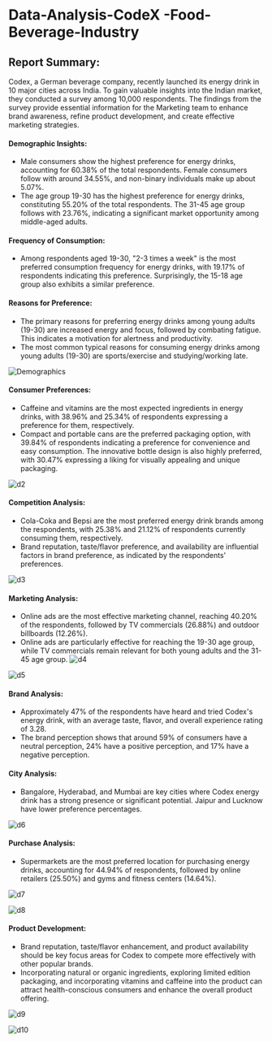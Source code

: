 # Data-Analysis-CodeX -Food-Beverage-Industry
## Report Summary:

Codex, a German beverage company, recently launched its energy drink in 10 major cities across India. To gain valuable insights into the Indian market, they conducted a survey among 10,000 respondents. The findings from the survey provide essential information for the Marketing team to enhance brand awareness, refine product development, and create effective marketing strategies.

#### Demographic Insights:
* Male consumers show the highest preference for energy drinks, accounting for 60.38% of the total respondents. Female consumers follow with around 34.55%, and non-binary individuals make up about 5.07%.
* The age group 19-30 has the highest preference for energy drinks, constituting 55.20% of the total respondents. The 31-45 age group follows with 23.76%, indicating a significant market opportunity among middle-aged adults.
#### Frequency of Consumption:
* Among respondents aged 19-30, "2-3 times a week" is the most preferred consumption frequency for energy drinks, with 19.17% of respondents indicating this preference. Surprisingly, the 15-18 age group also exhibits a similar preference.
#### Reasons for Preference:
* The primary reasons for preferring energy drinks among young adults (19-30) are increased energy and focus, followed by combating fatigue. This indicates a motivation for alertness and productivity.
* The most common typical reasons for consuming energy drinks among young adults (19-30) are sports/exercise and studying/working late.

![Demographics](https://github.com/Rejithadas/Data-Analysis-_Food-Beverage-Industry/assets/101463488/b03438db-1564-4d4e-b2be-20f5cc3212c5)

#### Consumer Preferences:
* Caffeine and vitamins are the most expected ingredients in energy drinks, with 38.96% and 25.34% of respondents expressing a preference for them, respectively.
* Compact and portable cans are the preferred packaging option, with 39.84% of respondents indicating a preference for convenience and easy consumption. The innovative bottle design is also highly preferred, with 30.47% expressing a liking for visually appealing and unique packaging.

![d2](https://github.com/Rejithadas/Data-Analysis-_Food-Beverage-Industry/assets/101463488/8bd41e2c-3efa-422e-b394-3d0e400e67bc)

#### Competition Analysis:
* Cola-Coka and Bepsi are the most preferred energy drink brands among the respondents, with 25.38% and 21.12% of respondents currently consuming them, respectively.
* Brand reputation, taste/flavor preference, and availability are influential factors in brand preference, as indicated by the respondents' preferences.

![d3](https://github.com/Rejithadas/Data-Analysis-_Food-Beverage-Industry/assets/101463488/31c6b79b-6b07-4f31-a4d6-825d00ae6242)

#### Marketing Analysis:
* Online ads are the most effective marketing channel, reaching 40.20% of the respondents, followed by TV commercials (26.88%) and outdoor billboards (12.26%).
* Online ads are particularly effective for reaching the 19-30 age group, while TV commercials remain relevant for both young adults and the 31-45 age group.
![d4](https://github.com/Rejithadas/Data-Analysis-_Food-Beverage-Industry/assets/101463488/79ff6870-8796-4b35-ab5c-2b938f6d8725)

![d5](https://github.com/Rejithadas/Data-Analysis-_Food-Beverage-Industry/assets/101463488/1bf79bf7-b168-4611-9459-3a0e09ee98e1)

#### Brand Analysis:
* Approximately 47% of the respondents have heard and tried Codex's energy drink, with an average taste, flavor, and overall experience rating of 3.28.
* The brand perception shows that around 59% of consumers have a neutral perception, 24% have a positive perception, and 17% have a negative perception.
#### City Analysis:
* Bangalore, Hyderabad, and Mumbai are key cities where Codex energy drink has a strong presence or significant potential. Jaipur and Lucknow have lower preference percentages.

![d6](https://github.com/Rejithadas/Data-Analysis-_Food-Beverage-Industry/assets/101463488/c032f3d8-e827-4dbd-80a0-bbbef225729f)

#### Purchase Analysis:
* Supermarkets are the most preferred location for purchasing energy drinks, accounting for 44.94% of respondents, followed by online retailers (25.50%) and gyms and fitness centers (14.64%).

![d7](https://github.com/Rejithadas/Data-Analysis-_Food-Beverage-Industry/assets/101463488/1562b430-4084-4e9e-9c99-b65be7482663)

![d8](https://github.com/Rejithadas/Data-Analysis-_Food-Beverage-Industry/assets/101463488/45ecd744-f024-465e-9ec1-094ce64d8d60)

#### Product Development:
* Brand reputation, taste/flavor enhancement, and product availability should be key focus areas for Codex to compete more effectively with other popular brands.
* Incorporating natural or organic ingredients, exploring limited edition packaging, and incorporating vitamins and caffeine into the product can attract health-conscious consumers and enhance the overall product offering.

![d9](https://github.com/Rejithadas/Data-Analysis-_Food-Beverage-Industry/assets/101463488/913798aa-d0c7-4707-97cf-43100f1a1671)

![d10](https://github.com/Rejithadas/Data-Analysis-_Food-Beverage-Industry/assets/101463488/732968be-d493-4a4b-8ea4-2ebc1ceb59cb)
